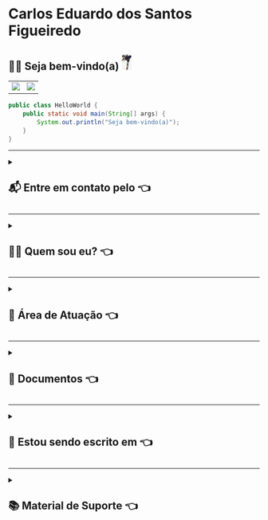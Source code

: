 # Carlos Eduardo dos Santos Figueiredo

## :man_technologist: Seja bem-vindo(a) <img src=".gitbook/assets/Diversos/rocklee.jpg" width="20px" />

<div id="SetorGit">
  <table>
    <tr>
      <td>
        <a href="https://github.com/carloseduardonit">
          <img height="180em" src="https://github-readme-stats.vercel.app/api?username=carloseduardonit&show_icons=true&theme=dracula&include_all_commits=true&count_private=true" />
        </a>
      </td>
      <td>
        <img height="200em" src="https://github-readme-stats.vercel.app/api/top-langs/?username=carloseduardonit&layout=compact&langs_count=16&theme=dracula" />
      </td>
    </tr>
  </table>
</div>

```java
public class HelloWorld {
    public static void main(String[] args) {
        System.out.println("Seja bem-vindo(a)");
    }
}
```

---
<details>

<summary>

## 📬 Entre em contato pelo :point_left:

</summary>

> [![Telegram](https://img.shields.io/badge/Telegram-000?style=for-the-badge&logo=telegram&logoColor=2CA5E0)](https://t.me/Carlaol) [![WhatsApp](https://img.shields.io/badge/WhatsApp-25D366?style=for-the-badge&logo=whatsapp&logoColor=white)](https://api.whatsapp.com/send?1=pt_BR&phone=5521985745077) [![Gmail](https://img.shields.io/badge/Gmail-333333?style=for-the-badge&logo=gmail&logoColor=red)](mailto:carlostecnico@mail.com) [![X](https://img.shields.io/badge/X-000?style=for-the-badge&logo=x)](https://x.com/Carlao_Me_Ajuda) [![Instagram](https://img.shields.io/badge/-Instagram-%23E4405F?style=for-the-badge&logo=instagram&logoColor=white)](https://www.instagram.com/carlao.me.ajuda/) [![LinkedIn](https://img.shields.io/badge/LinkedIn-0077B5?style=for-the-badge&logo=linkedin&logoColor=white)](https://www.linkedin.com/in/carlos-eduardo-dos-s-figueiredo/)  [![GitHub](https://img.shields.io/badge/GitHub-100000?style=for-the-badge&logo=github&logoColor=white)](https://github.com/carloseduardonit/) [![Discord](https://img.shields.io/badge/Discord-7289DA?style=for-the-badge&logo=discord&logoColor=white)](https://discord.com/channels/@carloseduardonit/)

</details>

---

<details>

<summary>

## 🙋‍♂️ Quem sou eu? :point_left:

</summary>

<p style="text-align: justify;">  Eu sou Carlos Eduardo dos Santos Figueiredo, universitário em Ciências Contábeis pela Universidade Federal Fluminense (UFF) e formado em Análise e Desenvolvimento de Sistemas pela Universidade Estácio de Sá. Além disso, concluí cursos técnicos em Suporte e Manutenção em Informática e Contabilidade pelo Senac RJ.
</p>
<p style="text-align: justify;">  Eu atuei como QA manual com foco em Salesforce, onde fui responsável por garantir a qualidade das soluções desenvolvidas dentro do ecossistema Salesforce. Minhas atividades incluíram a criação de cenários de teste, execução de testes manuais e validação de funcionalidades para assegurar que os requisitos do sistema fossem atendidos conforme esperado. Trabalhei na integração de sistemas e na implementação de soluções robustas, utilizando tanto objetos padrão quanto personalizados no Salesforce, sempre mantendo uma abordagem orientada à qualidade e à melhoria contínua.
</p>
<p style="text-align: justify;">  Meu objetivo é continuar aprimorando minhas habilidades técnicas em Salesforce, com foco em testes automatizados, desenvolvimento de soluções e administração da plataforma, para oferecer soluções mais eficientes e eficazes que atendam às necessidades dos usuários e das empresas.
</p>
</details>

---
<details>

<summary>

## 💼 Área de Atuação :point_left:

</summary>

###

#### 💻 Analista e Desenvolvedor de Sistemas

- **Trabalhei na empresa [BRQ Digital Solutions](https://www.linkedin.com/company/brq/posts/?feedView=all)**
  - Alocado na Ouro Verde/Unidas por 1 ano e 6 meses
    > - Analise da documentação funcional
    > - Escrita dos cenarios e dos Bugs no modelo Step-by-Step
    > - Importação dos cenarios o Excel para Zephyr e mapeamento dos erros na importação
    > - Teste manuais no CRM Salesforce e ERP Microsoft Dynamics AX
    > - Manutenção no codigo Apex
    > - Liderei time de QA em 1 mês nos testes do projeto
  - Alocado na Nisan Argentina por 2 meses
    > - Mapeamento de processso e de campos
    > - Teste manuais no CRM Salesforce
  - Alocado na Auriverde por 3 meses
    > - Utilizando a tecnica BDD
    > - Escrita dos cenarios e dos Bugs no modelo gherkin e Steps by Steps
    > - Teste manuais no CRM Salesforce e Mobile Device Testing com browserstack
  - Alocado na Corteg por 3 meses
    > - Utilizando a tecnica BDD
    > - Escrita dos cenarios e dos Bugs no modelo gherkin e Steps by Steps
    > - Teste manuais no CRM Salesforce e Mobile Device Testing com browserstack
- **Metodologias**: Clear Codes, Scrum
- **Linguagens de Programação:**

> ![Java](https://img.shields.io/badge/java-%23ED8B00.svg?style=for-the-badge&logo=openjdk&logoColor=white) ![JavaScript](https://img.shields.io/badge/JavaScript-F7DF1E?style=for-the-badge&logo=javascript&logoColor=black) ![Python](https://img.shields.io/badge/python-3670A0?style=for-the-badge&logo=python&logoColor=ffdd54)

- **Linguagens  de Estilo e de Marcação:**

> ![Markdown](https://img.shields.io/badge/Markdown-000?style=for-the-badge&logo=markdown) ![HTML5](https://img.shields.io/badge/HTML5-E34F26?style=for-the-badge&logo=html5&logoColor=white) ![CSS3](https://img.shields.io/badge/CSS3-1572B6?style=for-the-badge&logo=css3&logoColor=white)
- **Salesforce** [Trailhead](https://trailblazer.me/id/cdossantosfigueiredo) <img src=".gitbook/assets/Sistema/trailhead.png" width="20px" />

- **Ferramentas de testes:** (Em estudo)

> ![cypress](https://img.shields.io/badge/-cypress-%23E5E5E5?style=for-the-badge&logo=cypress&logoColor=058a5e) ![Selenium](https://img.shields.io/badge/-selenium-%43B02A?style=for-the-badge&logo=selenium&logoColor=white) ![Playwright](https://img.shields.io/badge/-playwright-%232EAD33?style=for-the-badge&logo=playwright&logoColor=white) ![Mocha](https://img.shields.io/badge/-mocha-%238D6748?style=for-the-badge&logo=mocha&logoColor=white)

- **Banco de Dados:**

> ![MySQL](https://img.shields.io/badge/MySQL-00000F?style=for-the-badge&logo=mysql&logoColor=white)

- **Ferramentas**: Jira Software (com JQL) e  Zephyr

#### 🛠️ Técnico em Manutenção e Suporte de Informática

- Configuração e Manutenção de Computadores <img src=".gitbook/assets/computador.jpeg" width="20px" />
- Implantação de Sistemas Cliente e Servidor  <img src=".gitbook/assets/Sistema/w98.png" width="20px" /> <img src=".gitbook/assets/Sistema/wxp.png" width="20px" /> <img src=".gitbook/assets/Sistema/wVista.png" width="20px" /> <img src=".gitbook/assets/Sistema/w7.png" width="20px" /> <img src=".gitbook/assets/Sistema/w8.png" width="20px" /> <img src=".gitbook/assets/Sistema/w10.png" width="20px" />

#### 📊 Técnico em Contabilidade e Universitário de Ciências Contábeis

- **Pessoa Jurídica**:
  - Abertura e Encerramento de Empresas
  - Sistema Tributário: Simples Nacional, Microempreendedor Individual (MEI)
- **Pessoa Física**:
  - Geração de Guia de Recolhimento Social (GPS INSS)
  - Declaração de Imposto de Renda da Pessoa Física (IRPF)
  - Confecção de Processos Administrativos

#### 🔨 Auxiliar de Marcenaria

- Trabalhei na empresa [Carlos Augusto Marceneiro do Rio do Ouro](https://carlos-augusto-marceneiro-no-rio-do-ouro.business.site/)

</details>

---
<details>

  <summary>

## 📄 Documentos :point_left:

  </summary>

>[!WARNING]
> - Documentações em atualização

| [Currículo](https://drive.google.com/file/d/1nH3H30uOsj7UztF1alDF7l6oRtjUWPM1/view?usp=sharing) | [Carta Profissional](https://drive.google.com/file/d/1nIgc44slu7C62rtxCaJLr9Jp2NKP5YcF/view?usp=sharing) | [Lista de Cursos](https://drive.google.com/file/d/1nJCW_VcsJdRtgWoTWVzEWN7Kn7UtQIAp/view?usp=sharing) |
| :----------------------------------------------------------: | :-------------------------------------------------------------: | :-------------------------------------------------------: |


</details>

---

<details>

<summary> 

## 📝 Estou sendo escrito em :point_left:
 
</summary>

> ![Markdown](https://img.shields.io/badge/Markdown-000?style=for-the-badge&logo=markdown) ![HTML5](https://img.shields.io/badge/HTML5-E34F26?style=for-the-badge&logo=html5&logoColor=white)

</details>

---

<details>

<summary>

## :books: Material de Suporte :point_left:

</summary>

- [Iconografia](https://github.com/ikatyang/emoji-cheat-sheet/tree/master?tab=readme-ov-file#activities)
- [Badges Basico](https://github.com/digitalinnovationone/dio-lab-open-source/blob/main/utils/badges/badges.md)
- [Badges Avançado](https://github.com/Ileriayo/markdown-badges?tab=readme-ov-file#markdown-badges)
- [Cards](https://github.com/digitalinnovationone/dio-lab-open-source/blob/main/utils/cards/github-stats.md)
- [Sintaxe básica de gravação e formatação no GitHub](https://docs.github.com/pt/get-started/writing-on-github/getting-started-with-writing-and-formatting-on-github/basic-writing-and-formatting-syntax)
- [Trabalhar com formatação avançadano GitHub](https://docs.github.com/pt/get-started/writing-on-github/working-with-advanced-formatting)

</details>